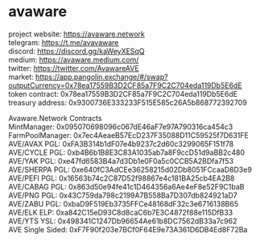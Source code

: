 # avaware
project website: https://avaware.network  
telegram: https://t.me/avavaware  
discord: https://discord.gg/kaWeyXESqQ  
medium: https://avaware.medium.com/  
twitter: https://twitter.com/AvawareAVE  
market: https://app.pangolin.exchange/#/swap?outputCurrency=0x78ea17559B3D2CF85a7F9C2C704eda119Db5E6dE  
token contract: 0x78ea17559B3D2CF85a7F9C2C704eda119Db5E6dE  
treasury address: 0x9300736E333233F515E585c26A5b868772392709

Avaware.Network Contracts  
MintManager: 0x095070698096c067dE46aF7e97A790316ca454c3  
FarmPoolManager: 0x7ec4AeaeB57EcD237F35088D11C59525f7D631FE  
AVE/AVAX PGL: 0xFA3B314b1dF07e4b9237c2d60c3299065F151f78  
AVE/CYCLE PGL: 0xb4B6b1B8E3C83A1035ab7a8F9ccD51d9aBB2c480  
AVE/YAK PGL: 0xe47fd6583B4a7d3Db1e0F0a5c0CCB5A2BDfa7f53  
AVE/SHERPA PGL: 0xe640fC3AdCEe36258215d02Db8051FCcaaD8D3e9  
AVE/PEFI PGL: 0x16563b74c2C87D52f98867e4c181BA25cb4EA2B8  
AVE/CABAG PGL: 0x863d50e94fe41c1D464356a6Ae4eF8e52F9C1baB  
AVE/PNG PGL: 0x43C759da798c2199A7B558Ba7D307db824921aD7  
AVE/ZABU PGL: 0xbaD9F519Eb3735FFCe48168dF32c3e6716138B65  
AVE/ELK ELP: 0xa842C15eD93C8d8caC6b7E3C4872f88e115DfB33  
AVE/YTS YSL: 0x498341C1247Db96654Ae61b8DC7562dB33a7c962  
AVE Single Sided: 0xF7F90f203e7BCf0F64E9e73A361D6DB4Ed8F72Ba  



